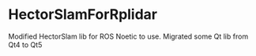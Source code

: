 # HectorSlamForRplidar

Modified HectorSlam lib for ROS Noetic to use.
Migrated some Qt lib from Qt4 to Qt5
